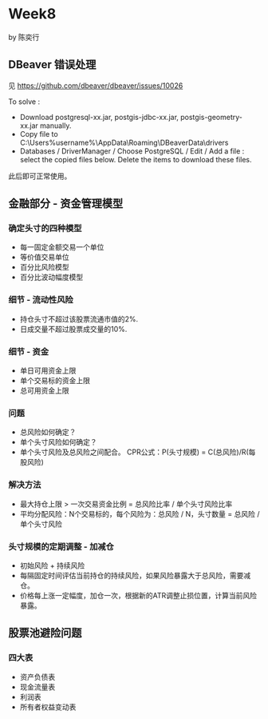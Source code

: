 # Week8

by 陈奕行

## DBeaver 错误处理
见 https://github.com/dbeaver/dbeaver/issues/10026

To solve :
- Download postgresql-xx.jar, postgis-jdbc-xx.jar, postgis-geometry-xx.jar manually.
- Copy file to C:\Users%username%\AppData\Roaming\DBeaverData\drivers
- Databases  / DriverManager / Choose PostgreSQL / Edit / Add a file : select the copied files below. Delete the items to download these files.

此后即可正常使用。

## 金融部分 - 资金管理模型
### 确定头寸的四种模型
- 每一固定金额交易一个单位
- 等价值交易单位
- 百分比风险模型
- 百分比波动幅度模型

### 细节 - 流动性风险
- 持仓头寸不超过该股票流通市值的2%.
- 日成交量不超过股票成交量的10%.

### 细节 - 资金
- 单日可用资金上限
- 单个交易标的资金上限
- 总可用资金上限

### 问题
- 总风险如何确定？
- 单个头寸风险如何确定？
- 单个头寸风险及总风险之间配合。
    CPR公式：P(头寸规模) = C(总风险)/R(每股风险)

### 解决方法
- 最大持仓上限 > 一次交易资金比例 = 总风险比率 / 单个头寸风险比率
- 平均分配风险：N个交易标的，每个风险为：总风险 / N，头寸数量 = 总风险 / 单个头寸风险

### 头寸规模的定期调整 - 加减仓

- 初始风险 + 持续风险
- 每隔固定时间评估当前持仓的持续风险，如果风险暴露大于总风险，需要减仓。
- 价格每上涨一定幅度，加仓一次，根据新的ATR调整止损位置，计算当前风险暴露。

## 股票池避险问题
### 四大表
- 资产负债表
- 现金流量表
- 利润表
- 所有者权益变动表
